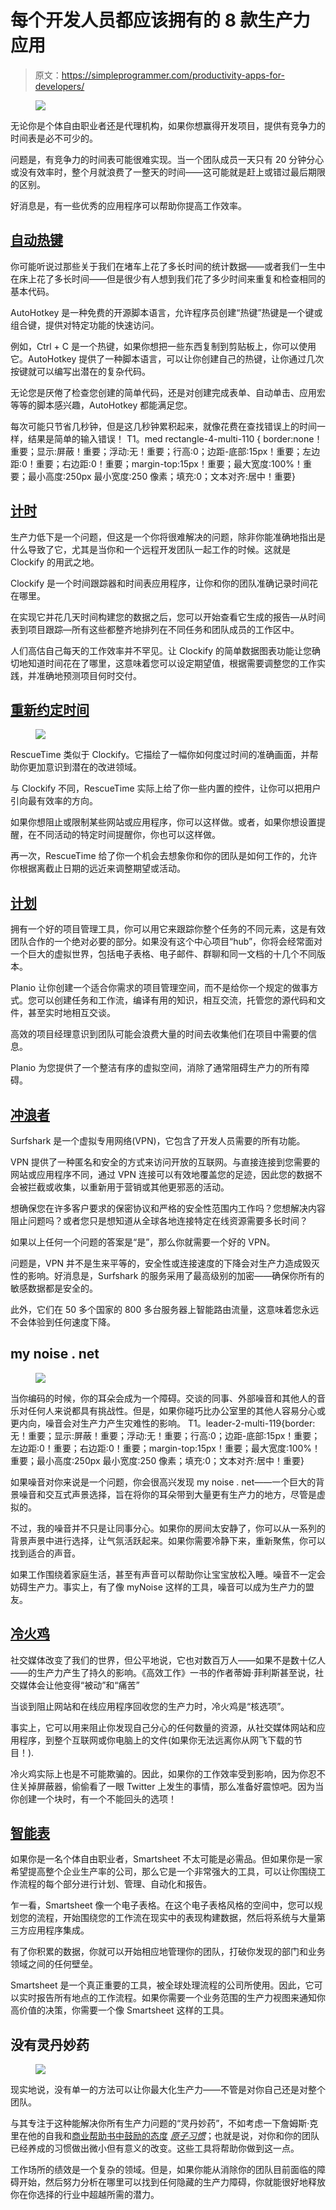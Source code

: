 # 每个开发人员都应该拥有的 8 款生产力应用

> 原文：<https://simpleprogrammer.com/productivity-apps-for-developers/>

<figure class="alignright is-resized">

![](img/384ef321c8c6b6f896f648e262ca8ec9.png)

</figure>

无论你是个体自由职业者还是代理机构，如果你想赢得开发项目，提供有竞争力的时间表是必不可少的。

问题是，有竞争力的时间表可能很难实现。当一个团队成员一天只有 20 分钟分心或没有效率时，整个月就浪费了一整天的时间——这可能就是赶上或错过最后期限的区别。

好消息是，有一些优秀的应用程序可以帮助你提高工作效率。

## [自动热键](https://www.autohotkey.com/)

你可能听说过那些关于我们在堵车上花了多长时间的统计数据——或者我们一生中在床上花了多长时间——但是很少有人想到我们花了多少时间来重复和检查相同的基本代码。

AutoHotkey 是一种免费的开源脚本语言，允许程序员创建“热键”热键是一个键或组合键，提供对特定功能的快速访问。

例如，Ctrl + C 是一个热键，如果你想把一些东西复制到剪贴板上，你可以使用它。AutoHotkey 提供了一种脚本语言，可以让你创建自己的热键，让你通过几次按键就可以编写出潜在的复杂代码。

无论您是厌倦了检查您创建的简单代码，还是对创建完成表单、自动单击、应用宏等等的脚本感兴趣，AutoHotkey 都能满足您。

每次可能只节省几秒钟，但是这几秒钟累积起来，就像花费在查找错误上的时间一样，结果是简单的输入错误！
T1。med rectangle-4-multi-110 { border:none！重要；显示:屏蔽！重要；浮动:无！重要；行高:0；边距-底部:15px！重要；左边距:0！重要；右边距:0！重要；margin-top:15px！重要；最大宽度:100%！重要；最小高度:250px 最小宽度:250 像素；填充:0；文本对齐:居中！重要}

## [计时](https://clockify.me/)

生产力低下是一个问题，但这是一个你将很难解决的问题，除非你能准确地指出是什么导致了它，尤其是当你和一个远程开发团队一起工作的时候。这就是 Clockify 的用武之地。

Clockify 是一个时间跟踪器和时间表应用程序，让你和你的团队准确记录时间花在哪里。

在实现它并花几天时间构建您的数据之后，您可以开始查看它生成的报告—从时间表到项目跟踪—所有这些都整齐地排列在不同任务和团队成员的工作区中。

人们高估自己每天的工作效率并不罕见。让 Clockify 的简单数据图表功能让您确切地知道时间花在了哪里，这意味着您可以设定期望值，根据需要调整您的工作实践，并准确地预测项目何时交付。

## [重新约定时间](https://www.rescuetime.com/)

<figure class="alignright is-resized">

![](img/b1e9570c391533fdc960c2ef9c2c2b2c.png)

</figure>

RescueTime 类似于 Clockify。它描绘了一幅你如何度过时间的准确画面，并帮助你更加意识到潜在的改进领域。

与 Clockify 不同，RescueTime 实际上给了你一些内置的控件，让你可以把用户引向最有效率的方向。

如果你想阻止或限制某些网站或应用程序，你可以这样做。或者，如果你想设置提醒，在不同活动的特定时间提醒你，你也可以这样做。

再一次，RescueTime 给了你一个机会去想象你和你的团队是如何工作的，允许你根据离截止日期的远近来调整期望或活动。

## [计划](https://plan.io/)

拥有一个好的项目管理工具，你可以用它来跟踪你整个任务的不同元素，这是有效团队合作的一个绝对必要的部分。如果没有这个中心项目“hub”，你将会经常面对一个巨大的虚拟世界，包括电子表格、电子邮件、群聊和同一文档的十几个不同版本。

Planio 让你创建一个适合你需求的项目管理空间，而不是给你一个规定的做事方式。您可以创建任务和工作流，编译有用的知识，相互交流，托管您的源代码和文件，甚至实时地相互交谈。

高效的项目经理意识到团队可能会浪费大量的时间去收集他们在项目中需要的信息。

Planio 为您提供了一个整洁有序的虚拟空间，消除了通常阻碍生产力的所有障碍。

## [冲浪者](https://surfshark.com/download/android)

Surfshark 是一个虚拟专用网络(VPN)，它包含了开发人员需要的所有功能。

VPN 提供了一种匿名和安全的方式来访问开放的互联网。与直接连接到您需要的网站或应用程序不同，通过 VPN 连接可以有效地覆盖您的足迹，因此您的数据不会被拦截或收集，以重新用于营销或其他更邪恶的活动。

想确保您在许多客户要求的保密协议和严格的安全性范围内工作吗？您想解决内容阻止问题吗？或者您只是想知道从全球各地连接特定在线资源需要多长时间？

如果以上任何一个问题的答案是“是”，那么你就需要一个好的 VPN。

问题是，VPN 并不是生来平等的，安全性或连接速度的下降会对生产力造成毁灭性的影响。好消息是，Surfshark 的服务采用了最高级别的加密——确保你所有的敏感数据都是安全的。

此外，它们在 50 多个国家的 800 多台服务器上智能路由流量，这意味着您永远不会体验到任何速度下降。

## my noise . net

<figure class="alignright is-resized">

![](img/d095160f3e2ee18557ebc2ca44075082.png)

</figure>

当你编码的时候，你的耳朵会成为一个障碍。交谈的同事、外部噪音和其他人的音乐对任何人来说都具有挑战性。但是，如果你碰巧比办公室里的其他人容易分心或更内向，噪音会对生产力产生灾难性的影响。
T1。leader-2-multi-119{border:无！重要；显示:屏蔽！重要；浮动:无！重要；行高:0；边距-底部:15px！重要；左边距:0！重要；右边距:0！重要；margin-top:15px！重要；最大宽度:100%！重要；最小高度:250px 最小宽度:250 像素；填充:0；文本对齐:居中！重要}

如果噪音对你来说是一个问题，你会很高兴发现 my noise . net——一个巨大的背景噪音和交互式声景选择，旨在将你的耳朵带到大量更有生产力的地方，尽管是虚拟的。

不过，我的噪音并不只是让同事分心。如果你的房间太安静了，你可以从一系列的背景声景中进行选择，让气氛活跃起来。如果你需要冷静下来，重新聚焦，你可以找到适合的声音。

如果工作围绕着家庭生活，甚至有声音可以帮助你让宝宝放松入睡。噪音不一定会妨碍生产力。事实上，有了像 myNoise 这样的工具，噪音可以成为生产力的盟友。

## [冷火鸡](https://getcoldturkey.com/)

社交媒体改变了我们的世界，但公平地说，它也对数百万人——如果不是数十亿人——的生产力产生了持久的影响。《高效工作》一书的作者蒂姆·菲利斯甚至说，社交媒体会让他变得“被动”和“痛苦”

当谈到阻止网站和在线应用程序回收您的生产力时，冷火鸡是“核选项”。

事实上，它可以用来阻止你发现自己分心的任何数量的资源，从社交媒体网站和应用程序，到整个互联网或你电脑上的文件(如果你无法远离你从网飞下载的节目！).

冷火鸡实际上也是不可能欺骗的。因此，如果你的工作效率受到影响，因为你忍不住关掉屏蔽器，偷偷看了一眼 Twitter 上发生的事情，那么准备好震惊吧。因为当你创建一个块时，有一个不能回头的选项！

## [智能表](https://www.smartsheet.com/)

如果你是一名个体自由职业者，Smartsheet 不太可能是必需品。但如果你是一家希望提高整个企业生产率的公司，那么它是一个非常强大的工具，可以让你围绕工作流程的每个部分进行计划、管理、自动化和报告。

乍一看，Smartsheet 像一个电子表格。在这个电子表格风格的空间中，您可以规划您的流程，开始围绕您的工作流在现实中的表现构建数据，然后将系统与大量第三方应用程序集成。

有了你积累的数据，你就可以开始相应地管理你的团队，打破你发现的部门和业务领域之间的任何壁垒。

Smartsheet 是一个真正重要的工具，被全球处理流程的公司所使用。因此，它可以实时报告所有地点的工作流程。如果你需要一个业务范围的生产力视图来通知你高价值的决策，你需要一个像 Smartsheet 这样的工具。

## 没有灵丹妙药

<figure class="alignright is-resized">

![](img/68a036aff530966c3bae89339168db77.png)

</figure>

现实地说，没有单一的方法可以让你最大化生产力——不管是对你自己还是对整个团队。

与其专注于这种能解决你所有生产力问题的“灵丹妙药”，不如考虑一下詹姆斯·克里在他的自我和[商业帮助书中鼓励的态度](https://simpleprogrammer.com/atomic-habits) *[原子习惯](https://simpleprogrammer.com/atomic-habits)*；也就是说，对你和你的团队已经养成的习惯做出微小但有意义的改变。这些工具将帮助你做到这一点。

工作场所的绩效是一个复杂的领域。但是，如果你能从消除你的团队目前面临的障碍开始，然后努力分析在哪里可以找到任何隐藏的生产力障碍，你就能很好地释放你在你选择的行业中超越所需的潜力。